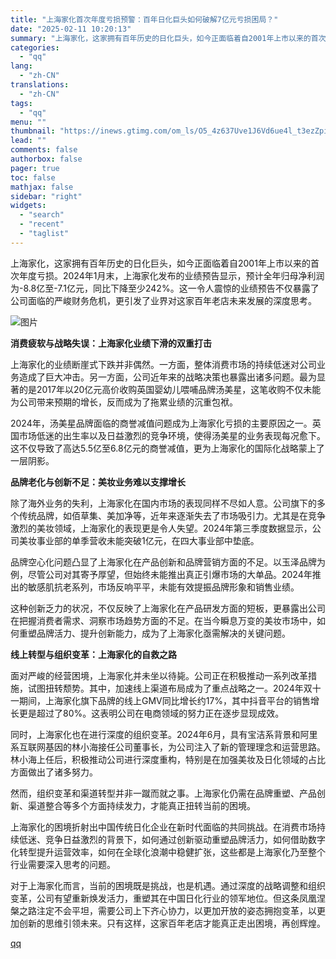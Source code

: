```yaml
---
title: "上海家化首次年度亏损预警：百年日化巨头如何破解7亿元亏损困局？"
date: "2025-02-11 10:20:13"
summary: "上海家化，这家拥有百年历史的日化巨头，如今正面临着自2001年上市以来的首次年度亏损。2024年1月..."
categories:
  - "qq"
lang:
  - "zh-CN"
translations:
  - "zh-CN"
tags:
  - "qq"
menu: ""
thumbnail: "https://inews.gtimg.com/om_ls/O5_4z637Uve1J6Vd6ue4l_t3ezZpioq0RkGWaYbwateCkAA_640360/0"
lead: ""
comments: false
authorbox: false
pager: true
toc: false
mathjax: false
sidebar: "right"
widgets:
  - "search"
  - "recent"
  - "taglist"
---
```


上海家化，这家拥有百年历史的日化巨头，如今正面临着自2001年上市以来的首次年度亏损。2024年1月末，上海家化发布的业绩预告显示，预计全年归母净利润为-8.8亿至-7.1亿元，同比下降至少242%。这一令人震惊的业绩预告不仅暴露了公司面临的严峻财务危机，更引发了业界对这家百年老店未来发展的深度思考。

![图片](https://inews.gtimg.com/om_bt/OzbvcnigUJMek-yJcI4UV36uNwhRMNw4yW47BGGGPEhngAA/1000)

**消费疲软与战略失误：上海家化业绩下滑的双重打击**

上海家化的业绩断崖式下跌并非偶然。一方面，整体消费市场的持续低迷对公司业务造成了巨大冲击。另一方面，公司近年来的战略决策也暴露出诸多问题。最为显著的是2017年以20亿元高价收购英国婴幼儿喂哺品牌汤美星，这笔收购不仅未能为公司带来预期的增长，反而成为了拖累业绩的沉重包袱。

2024年，汤美星品牌面临的商誉减值问题成为上海家化亏损的主要原因之一。英国市场低迷的出生率以及日益激烈的竞争环境，使得汤美星的业务表现每况愈下。这不仅导致了高达5.5亿至6.8亿元的商誉减值，更为上海家化的国际化战略蒙上了一层阴影。

**品牌老化与创新不足：美妆业务难以支撑增长**

除了海外业务的失利，上海家化在国内市场的表现同样不尽如人意。公司旗下的多个传统品牌，如佰草集、美加净等，近年来逐渐失去了市场吸引力。尤其是在竞争激烈的美妆领域，上海家化的表现更是令人失望。2024年第三季度数据显示，公司美妆事业部的单季营收未能突破1亿元，在四大事业部中垫底。

品牌空心化问题凸显了上海家化在产品创新和品牌营销方面的不足。以玉泽品牌为例，尽管公司对其寄予厚望，但始终未能推出真正引爆市场的大单品。2024年推出的敏感肌抗老系列，市场反响平平，未能有效提振品牌形象和销售业绩。

这种创新乏力的状况，不仅反映了上海家化在产品研发方面的短板，更暴露出公司在把握消费者需求、洞察市场趋势方面的不足。在当今瞬息万变的美妆市场中，如何重塑品牌活力、提升创新能力，成为了上海家化亟需解决的关键问题。

**线上转型与组织变革：上海家化的自救之路**

面对严峻的经营困境，上海家化并未坐以待毙。公司正在积极推动一系列改革措施，试图扭转颓势。其中，加速线上渠道布局成为了重点战略之一。2024年双十一期间，上海家化旗下品牌的线上GMV同比增长约17%，其中抖音平台的销售增长更是超过了80%。这表明公司在电商领域的努力正在逐步显现成效。

同时，上海家化也在进行深度的组织变革。2024年6月，具有宝洁系背景和阿里系互联网基因的林小海接任公司董事长，为公司注入了新的管理理念和运营思路。林小海上任后，积极推动公司进行深度重构，特别是在加强美妆及日化领域的占比方面做出了诸多努力。

然而，组织变革和渠道转型并非一蹴而就之事。上海家化仍需在品牌重塑、产品创新、渠道整合等多个方面持续发力，才能真正扭转当前的困境。

上海家化的困境折射出中国传统日化企业在新时代面临的共同挑战。在消费市场持续低迷、竞争日益激烈的背景下，如何通过创新驱动重塑品牌活力，如何借助数字化转型提升运营效率，如何在全球化浪潮中稳健扩张，这些都是上海家化乃至整个行业需要深入思考的问题。

对于上海家化而言，当前的困境既是挑战，也是机遇。通过深度的战略调整和组织变革，公司有望重新焕发活力，重塑其在中国日化行业的领军地位。但这条凤凰涅槃之路注定不会平坦，需要公司上下齐心协力，以更加开放的姿态拥抱变革，以更加创新的思维引领未来。只有这样，这家百年老店才能真正走出困境，再创辉煌。

[qq](https://new.qq.com/rain/a/20250211A02LE800)
